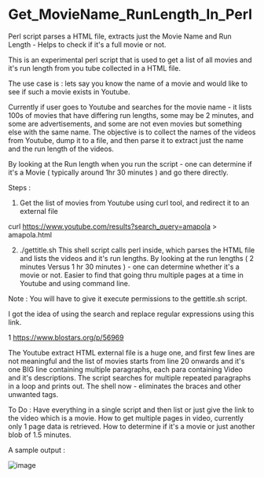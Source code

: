 # Get_MovieName_RunLength_In_Perl
Perl script parses a HTML file, extracts just the Movie Name and Run Length - Helps to check if it's a full movie or not. 


This is an experimental perl script that is used to get a list of all movies and it's run length from you tube collected in a HTML file.

The use case is : lets say you know the name of a movie and would like to see if such a movie exists in Youtube.

Currently if user goes to Youtube and searches for the movie name - it lists 100s of movies that have differing run lengths, some may be 2 minutes, and some are advertisements, and some are not even movies but something else with the same name.
The objective is to collect the names of the videos from Youtube, dump it to a file, and then parse it to extract just the name and the run length of the videos.

By looking at the Run length when you run the script - one can determine if it's a Movie ( typically around 1hr 30 minutes ) and go there directly.

Steps :

1. Get the list of movies from Youtube using curl tool, and redirect it to an external file 

curl https://www.youtube.com/results?search_query=amapola > amapola.html


2. ./gettitle.sh 
This shell script calls perl inside, which parses the HTML file and lists the videos and it's run lengths.
By looking at the run lengths ( 2 minutes Versus 1 hr 30 minutes ) - one can determine whether it's a movie or not. 
Easier to find that going thru multiple pages at a time in Youtube and using command line.

Note : You will have to give it execute permissions to the gettitle.sh script.

I got the idea of using the search and replace regular expressions using this link.

  1 https://www.blostars.org/p/56969


The Youtube extract HTML external file is a huge one, and first few lines are not meaningful and the list of movies starts from line 20 onwards and it's one BIG line containing multiple paragraphs, each para containing Video and it's descriptions.
The script searches for multiple repeated paragraphs in a loop and prints out.
The shell now - eliminates the braces and other unwanted tags.

To Do : 
Have everything in a single script and then list or just give the link to the video which is a movie.
How to get multiple pages in video, currently only 1 page data is retrieved.
How to determine if it's a movie or just another blob of 1.5 minutes.



A sample output :

![image](https://user-images.githubusercontent.com/14288989/132293496-b515d5ca-157b-45a8-a0f5-e789e529670b.png)


